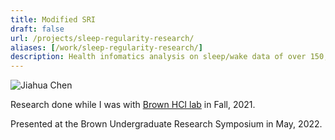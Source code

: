 ```yaml
---
title: Modified SRI
draft: false
url: /projects/sleep-regularity-research/
aliases: [/work/sleep-regularity-research/]
description: Health infomatics analysis on sleep/wake data of over 150,000 participants to enrich sleep tracking measures and analyses.
---
```


![Jiahua Chen](poster.jpeg)

Research done while I was with [Brown HCI lab](https://hci.cs.brown.edu/) in Fall, 2021.

Presented at the Brown Undergraduate Research Symposium in May, 2022.
